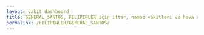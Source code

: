 ```yaml
---
layout: vakit_dashboard
title: GENERAL_SANTOS, FILIPINLER için iftar, namaz vakitleri ve hava durumu - ilçe/eyalet seç
permalink: /FILIPINLER/GENERAL_SANTOS/
---
```


<script type="text/javascript">
  var GLOBAL_COUNTRY = 'FILIPINLER';
  var GLOBAL_CITY = 'GENERAL_SANTOS';
  var GLOBAL_STATE = '';
  var lat = 72;
  var lon = 21;
</script>
